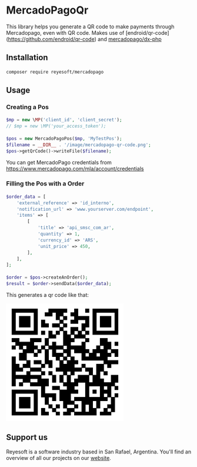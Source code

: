 # MercadoPagoQr

This library helps you generate a QR code to make payments through Mercadopago, even with QR code. Makes use of [endroid/qr-code]
(https://github.com/endroid/qr-code) and [mercadopago/dx-php](https://github.com/mercadopago/dx-php)

## Installation

```bash
composer require reyesoft/mercadopago
```

## Usage

### Creating a Pos

```php
$mp = new \MP('client_id', 'client_secret');
// $mp = new \MP('your_access_token');

$pos = new MercadoPagoPos($mp, 'MyTestPos');
$filename = __DIR__ . '/image/mercadopago-qr-code.png';
$pos->getQrCode()->writeFile($filename);
```

You can get MercadoPago credentials from https://www.mercadopago.com/mla/account/credentials

### Filling the Pos with a Order

```php
$order_data = [
    'external_reference' => 'id_interno',
    'notification_url' => 'www.yourserver.com/endpoint',
    'items' => [
        [
            'title' => 'api_smsc_com_ar',
            'quantity' => 1,
            'currency_id' => 'ARS',
            'unit_price' => 450,
        ],
    ],
];

$order = $pos->createAnOrder();
$result = $order->sendData($order_data);
```

This generates a qr code like that:

![mercadopago-qr](https://github.com/reyesoft/mercadopago/blob/master/tests/image/mercadopago-qr-code.png?raw=true "Mercadopago QR generated with MercadoPagoQr library")

## Support us
Reyesoft is a software industry based in San Rafael, Argentina. You'll find an overview of all our projects on our [website](http://reyesoft.com/).
